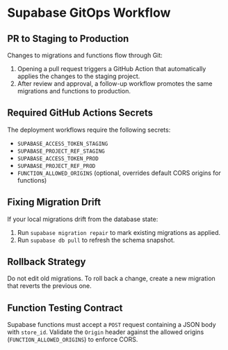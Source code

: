 # Supabase GitOps Workflow

## PR to Staging to Production

Changes to migrations and functions flow through Git:

1. Opening a pull request triggers a GitHub Action that automatically applies the changes to the staging project.
2. After review and approval, a follow-up workflow promotes the same migrations and functions to production.

## Required GitHub Actions Secrets

The deployment workflows require the following secrets:

- `SUPABASE_ACCESS_TOKEN_STAGING`
- `SUPABASE_PROJECT_REF_STAGING`
- `SUPABASE_ACCESS_TOKEN_PROD`
- `SUPABASE_PROJECT_REF_PROD`
- `FUNCTION_ALLOWED_ORIGINS` (optional, overrides default CORS origins for functions)

## Fixing Migration Drift

If your local migrations drift from the database state:

1. Run `supabase migration repair` to mark existing migrations as applied.
2. Run `supabase db pull` to refresh the schema snapshot.

## Rollback Strategy

Do not edit old migrations. To roll back a change, create a new migration that reverts the previous one.

## Function Testing Contract

Supabase functions must accept a `POST` request containing a JSON body with `store_id`.
Validate the `Origin` header against the allowed origins (`FUNCTION_ALLOWED_ORIGINS`) to enforce CORS.
